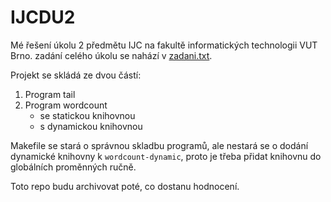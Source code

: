 # IJCDU2
Mé řešení úkolu 2 předmětu IJC na fakultě informatických technologii VUT Brno.
zadání celého úkolu se nahází v [zadani.txt](https://github.com/Frank3r/IJCDU2/blob/master/zadani.txt).

Projekt se skládá ze dvou částí:
1. Program tail
2. Program wordcount
   - se statickou knihovnou
   - s dynamickou knihovnou
   
Makefile se stará o správnou skladbu programů, ale nestará se o dodání dynamické knihovny k `wordcount-dynamic`,
proto je třeba přidat knihovnu do globálních proměnných ručně.

Toto repo budu archivovat poté, co dostanu hodnocení.
